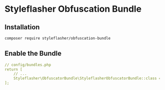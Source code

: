 # Styleflasher Obfuscation Bundle

## Installation

``` bash
composer require styleflasher/obfuscation-bundle
```

## Enable the Bundle

``` yml
// config/bundles.php
return [
    // ...
    Styleflasher\ObfuscatorBundle\StyleflasherObfuscatorBundle::class => ['all' => true],
];
```
